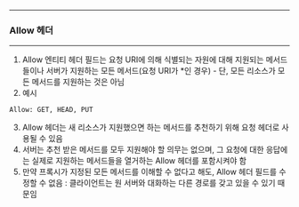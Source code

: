 -----
### Allow 헤더
-----
1. Allow 엔티티 헤더 필드는 요청 URI에 의해 식별되는 자원에 대해 지원되는 메서드들이나 서버가 지원하는 모든 메서드(요청 URI가 *인 경우) - 단, 모든 리소스가 모든 메서드를 지원하는 것은 아님
2. 예시
```
Allow: GET, HEAD, PUT
```
3. Allow 헤더는 새 리소스가 지원했으면 하는 메서드를 추천하기 위해 요청 헤더로 사용될 수 있음
4. 서버는 추천 받은 메서드를 모두 지원해야 할 의무는 없으며, 그 요청에 대한 응답에는 실제로 지원하는 메서드들을 열거하는 Allow 헤더를 포함시켜야 함
5. 만약 프록시가 지정된 모든 메서드를 이해할 수 없다고 해도, Allow 헤더 필드를 수정할 수 없음 : 클라이언트는 원 서버와 대화하는 다른 경로를 갖고 있을 수 있기 때문임

